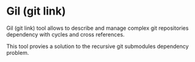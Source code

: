 # Gil (git link)

Gil (git link) tool allows to describe and manage complex git repositories
dependency with cycles and cross references.

This tool provies a solution to the recursive git submodules dependency
problem.
